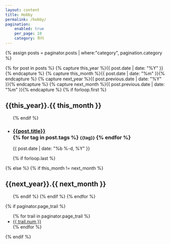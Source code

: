 ```yaml
---
layout: content
title: Hobby
permalink: /hobby/
pagination:
    enabled: true
    per_page: 10
    category: 취미
---
```


{% assign posts = paginator.posts | where:"category", pagination.category %}

<section class="c-archives">
  <link rel="shortcut icon" href="">
  {% for post in posts  %}
  {% capture this_year %}{{ post.date | date: "%Y" }}{% endcapture %}
  {% capture this_month %}{{ post.date | date: "%m" }}{% endcapture %}
  {% capture next_year %}{{ post.previous.date | date: "%Y" }}{% endcapture %}
  {% capture next_month %}{{ post.previous.date | date: "%m" }}{% endcapture %}
  {% if forloop.first %}
  <h2 class="c-archives__year" id="{{ this_year }}-{{ this_month }}-ref">{{this_year}}.{{ this_month }}</h2>
  <ul class="c-archives__list">
    {% endif %}
    <li class="c-archives__item">
      <h3>
        <a href="{{ post.url | prepend: site.baseurl }}">{{post.title}}</a>
        <br>
        {% for tag in post.tags %}
        <small>{{tag}}</small>
        {% endfor %}
      </h3>
      <p>{{ post.date | date: "%b %-d, %Y" }}</p>
    </li>
    {% if forloop.last %}
  </ul>
  {% else %}
  {% if this_month != next_month %}
</ul>
<h2 class="c-archives__year" id="{{ next_year }}-{{ next_month }}-ref">{{next_year}}.{{ next_month }}</h2>
<ul class="c-archives__list">
  {% endif %}
  {% endif %}
  {% endfor %}
</section>

<div class="pagination">
  {% if paginator.page_trail %}
  <ul>
  {% for trail in paginator.page_trail %}
    <li {% if page.url == trail.path %}class="selected"{% endif %}>
        <a href="{{ trail.path | prepend: site.baseurl }}" title="{{trail.title}}">{{ trail.num }}</a>
    </li>
  {% endfor %}
  </ul>
  {% endif %}
</div>
